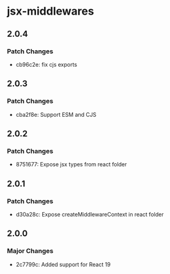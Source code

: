 # jsx-middlewares

## 2.0.4

### Patch Changes

- cb96c2e: fix cjs exports

## 2.0.3

### Patch Changes

- cba2f8e: Support ESM and CJS

## 2.0.2

### Patch Changes

- 8751677: Expose jsx types from react folder

## 2.0.1

### Patch Changes

- d30a28c: Expose createMiddlewareContext in react folder

## 2.0.0

### Major Changes

- 2c7799c: Added support for React 19
